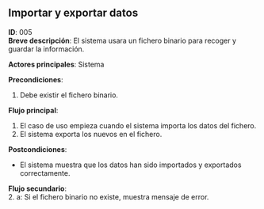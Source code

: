 ## Importar y exportar datos  
**ID**: 005  
**Breve descripción**: El sistema usara un fichero binario para recoger y guardar la información.  

  **Actores principales**: Sistema  

  **Precondiciones**:  
  1. Debe existir el fichero binario.  


  **Flujo principal**:  
  1. El caso de uso empieza cuando el sistema importa los datos del fichero.  
  2. El sistema exporta los nuevos en el fichero.  


  **Postcondiciones**:  
  * El sistema muestra que los datos han sido importados y exportados correctamente.  


  **Flujo secundario**:  
  2. a: Si el fichero binario no existe, muestra mensaje de error.

